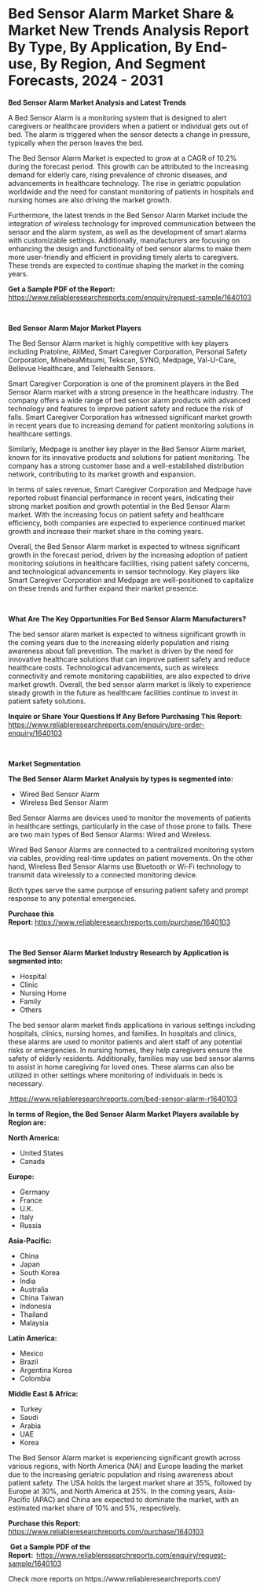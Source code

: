 <p><h1>Bed Sensor Alarm Market Share & Market New Trends Analysis Report By Type, By Application, By End-use, By Region, And Segment Forecasts, 2024 - 2031</h1></p><p><strong>Bed Sensor Alarm Market Analysis and Latest Trends</strong></p>
<p><p>A Bed Sensor Alarm is a monitoring system that is designed to alert caregivers or healthcare providers when a patient or individual gets out of bed. The alarm is triggered when the sensor detects a change in pressure, typically when the person leaves the bed.</p><p>The Bed Sensor Alarm Market is expected to grow at a CAGR of 10.2% during the forecast period. This growth can be attributed to the increasing demand for elderly care, rising prevalence of chronic diseases, and advancements in healthcare technology. The rise in geriatric population worldwide and the need for constant monitoring of patients in hospitals and nursing homes are also driving the market growth.</p><p>Furthermore, the latest trends in the Bed Sensor Alarm Market include the integration of wireless technology for improved communication between the sensor and the alarm system, as well as the development of smart alarms with customizable settings. Additionally, manufacturers are focusing on enhancing the design and functionality of bed sensor alarms to make them more user-friendly and efficient in providing timely alerts to caregivers. These trends are expected to continue shaping the market in the coming years.</p></p>
<p><strong>Get a Sample PDF of the Report:&nbsp;</strong> <a href="https://www.reliableresearchreports.com/enquiry/request-sample/1640103">https://www.reliableresearchreports.com/enquiry/request-sample/1640103</a></p>
<p>&nbsp;</p>
<p><strong>Bed Sensor Alarm Major Market Players</strong></p>
<p><p>The Bed Sensor Alarm market is highly competitive with key players including Pratoline, AliMed, Smart Caregiver Corporation, Personal Safety Corporation, MinebeaMitsumi, Tekscan, SYNO, Medpage, Val-U-Care, Bellevue Healthcare, and Telehealth Sensors.</p><p>Smart Caregiver Corporation is one of the prominent players in the Bed Sensor Alarm market with a strong presence in the healthcare industry. The company offers a wide range of bed sensor alarm products with advanced technology and features to improve patient safety and reduce the risk of falls. Smart Caregiver Corporation has witnessed significant market growth in recent years due to increasing demand for patient monitoring solutions in healthcare settings.</p><p>Similarly, Medpage is another key player in the Bed Sensor Alarm market, known for its innovative products and solutions for patient monitoring. The company has a strong customer base and a well-established distribution network, contributing to its market growth and expansion.</p><p>In terms of sales revenue, Smart Caregiver Corporation and Medpage have reported robust financial performance in recent years, indicating their strong market position and growth potential in the Bed Sensor Alarm market. With the increasing focus on patient safety and healthcare efficiency, both companies are expected to experience continued market growth and increase their market share in the coming years.</p><p>Overall, the Bed Sensor Alarm market is expected to witness significant growth in the forecast period, driven by the increasing adoption of patient monitoring solutions in healthcare facilities, rising patient safety concerns, and technological advancements in sensor technology. Key players like Smart Caregiver Corporation and Medpage are well-positioned to capitalize on these trends and further expand their market presence.</p></p>
<p>&nbsp;</p>
<p><strong>What Are The Key Opportunities For Bed Sensor Alarm Manufacturers?</strong></p>
<p><p>The bed sensor alarm market is expected to witness significant growth in the coming years due to the increasing elderly population and rising awareness about fall prevention. The market is driven by the need for innovative healthcare solutions that can improve patient safety and reduce healthcare costs. Technological advancements, such as wireless connectivity and remote monitoring capabilities, are also expected to drive market growth. Overall, the bed sensor alarm market is likely to experience steady growth in the future as healthcare facilities continue to invest in patient safety solutions.</p></p>
<p><strong>Inquire or Share Your Questions If Any Before Purchasing This Report:</strong> <a href="https://www.reliableresearchreports.com/enquiry/pre-order-enquiry/1640103">https://www.reliableresearchreports.com/enquiry/pre-order-enquiry/1640103</a></p>
<p>&nbsp;</p>
<p><strong>Market Segmentation</strong></p>
<p><strong>The Bed Sensor Alarm Market Analysis by types is segmented into:</strong></p>
<p><ul><li>Wired Bed Sensor Alarm</li><li>Wireless Bed Sensor Alarm</li></ul></p>
<p><p>Bed Sensor Alarms are devices used to monitor the movements of patients in healthcare settings, particularly in the case of those prone to falls. There are two main types of Bed Sensor Alarms: Wired and Wireless. </p><p>Wired Bed Sensor Alarms are connected to a centralized monitoring system via cables, providing real-time updates on patient movements. On the other hand, Wireless Bed Sensor Alarms use Bluetooth or Wi-Fi technology to transmit data wirelessly to a connected monitoring device.</p><p>Both types serve the same purpose of ensuring patient safety and prompt response to any potential emergencies.</p></p>
<p><strong>Purchase this Report:&nbsp;</strong><a href="https://www.reliableresearchreports.com/purchase/1640103">https://www.reliableresearchreports.com/purchase/1640103</a></p>
<p>&nbsp;</p>
<p><strong>The Bed Sensor Alarm Market Industry Research by Application is segmented into:</strong></p>
<p><ul><li>Hospital</li><li>Clinic</li><li>Nursing Home</li><li>Family</li><li>Others</li></ul></p>
<p><p>The bed sensor alarm market finds applications in various settings including hospitals, clinics, nursing homes, and families. In hospitals and clinics, these alarms are used to monitor patients and alert staff of any potential risks or emergencies. In nursing homes, they help caregivers ensure the safety of elderly residents. Additionally, families may use bed sensor alarms to assist in home caregiving for loved ones. These alarms can also be utilized in other settings where monitoring of individuals in beds is necessary.</p></p>
<p><a href="https://www.reliableresearchreports.com/bed-sensor-alarm-r1640103">&nbsp;https://www.reliableresearchreports.com/bed-sensor-alarm-r1640103</a></p>
<p><strong>In terms of Region, the Bed Sensor Alarm Market Players available by Region are:</strong></p>
<p>
    <p> <strong> North America: </strong>
        <ul>
            <li>United States</li>
            <li>Canada</li>
        </ul>
        </p> 
    <p> <strong> Europe: </strong>
        <ul>
            <li>Germany</li>
            <li>France</li>
            <li>U.K.</li>
            <li>Italy</li>
            <li>Russia</li>
        </ul>
        </p> 
    <p> <strong> Asia-Pacific: </strong>
        <ul>
            <li>China</li>
            <li>Japan</li>
            <li>South Korea</li>
            <li>India</li>
            <li>Australia</li>
            <li>China Taiwan</li>
            <li>Indonesia</li>
            <li>Thailand</li>
            <li>Malaysia</li>
        </ul>
        </p> 
    <p> <strong> Latin America: </strong>
        <ul>
            <li>Mexico</li>
            <li>Brazil</li>
            <li>Argentina Korea</li>
            <li>Colombia</li>
        </ul>
        </p> 
    <p> <strong> Middle East & Africa: </strong>
        <ul>
            <li>Turkey</li>
            <li>Saudi</li>
            <li>Arabia</li>
            <li>UAE</li>
            <li>Korea</li>
        </ul>
    </p>
    </p>
<p><p>The Bed Sensor Alarm market is experiencing significant growth across various regions, with North America (NA) and Europe leading the market due to the increasing geriatric population and rising awareness about patient safety. The USA holds the largest market share at 35%, followed by Europe at 30%, and North America at 25%. In the coming years, Asia-Pacific (APAC) and China are expected to dominate the market, with an estimated market share of 10% and 5%, respectively.</p></p>
<p><strong>Purchase this Report: </strong><a href="https://www.reliableresearchreports.com/purchase/1640103">https://www.reliableresearchreports.com/purchase/1640103</a></p>
<p>&nbsp;<strong>Get a Sample PDF of the Report:&nbsp;&nbsp;</strong><a href="https://www.reliableresearchreports.com/enquiry/request-sample/1640103">https://www.reliableresearchreports.com/enquiry/request-sample/1640103</a></p>
<p><strong></strong></p>
<p>Check more reports on https://www.reliableresearchreports.com/</p>